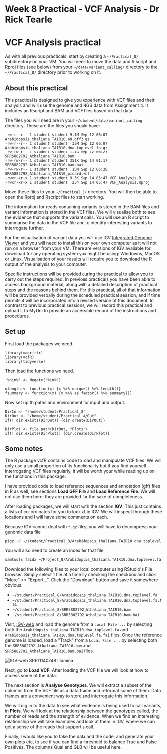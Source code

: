 # Week 8 Practical - VCF Analysis - Dr Rick Tearle


# VCF Analysis practical

As with all previous practicals, start by creating a `~/Practical_8/` subdirectory on your VM. You will need to move the data and R script and Rproj files (see below) from your `~/data/variant_calling/` directory to the `~/Practical_8/` directory prior to working on it. 

## About this practical

This practical is designed to give you experience with VCF files and their analysis and will use the genome and NGS data from Assignment 4. It includes an Rscript and BAM and VCF files based on that data.  

The files you will need are in your `~/student/data/variant_calling` directory. These are the files you should have:

```
-rw-r--r-- 1 student student 9.1M Sep 12 06:07 Arabidopsis_thaliana.TAIR10.48.gff3.gz
-rw-r--r-- 1 student student  35M Sep 12 06:07 Arabidopsis_thaliana.TAIR10.dna.toplevel.fa.gz
-rw-rw-r-- 1 student student 1.1G Sep 12 06:27 SRR5882792_Athaliana_TAIR10.bam
-rw-rw-r-- 1 student student 351K Sep 14 01:17 SRR5882792_Athaliana_TAIR10.bam.bai
-rw-rw-r-- 1 student student  15M Sep 12 06:28 SRR5882792_Athaliana_TAIR10_picard.vcf
-rwxr-xr-x 1 student student 9.3K Sep 14 05:47 VCF_Analysis.R
-rwxr-xr-x 1 student student  234 Sep 14 05:47 VCF_Analysis.Rproj

```

Move these files to your `~/Practical_8/` directory. You will then be able to open the Rproj and Rscript files to start working. 

The information for reads containing variants is stored in the BAM files and variant information is stored in the VCF files. We will visualise both to see the evidence that supports the variant calls. You will use an R script to summarise the data in the VCF file and to identify interesting variants to interrogate further. 

For the visualisation of variant data you will use IGV [Integrated Genome Viewer][1] and you will need to install this on your own computer as it will not run on a browser from your VM. There are versions of IGV available for download for any operating system you might be using: Windowns, MacOS or Linux. Visualisation of your results will require you to download the R output of the analysis to your computer. 

Specific instructions will be provided during the practical to allow you to carry out the steps required. In previous practicals you have been able to access background material, along with a detailed description of practical steps and the reasons behind them. For this practical, all of that information will be provided verbally during the scheduled practical session, and if time permits it will be incorporated into a revised version of this document. In contrast to previous practical sessions, we will record this practical and upload it to MyUni to provide an accessible record of the instructions and procedures. 

## Set up

First load the packages we need.

```{r, results='hide', eval = FALSE}
library(magrittr)
library(vcfR)
library(tidyverse)
```
Then load the functions we need.

```{r, results='hide', eval = FALSE}
'%nin%' <- Negate('%in%')

ulength <- function(x) {x %>% unique() %>% length()}
fsummary <- function(x) {x %>% as.factor() %>% summary()}
```

Now set up th paths and environment for input and output.

```{r results='hide', eval=FALSE}
DirIn <- "/home/student/Practical_8"
DirOut <- "/home/student/Practical_8/Out"
if(! dir.exists(DirOut)) {dir.create(DirOut)}

DirPlot <- file.path(DirOut, "Plots")
if(! dir.exists(DirPlot)) {dir.create(DirPlot)}
```


## Some notes
The R package vcfR contains code to load and manipulate VCF files. We will only use a small proportion of its functionality but if you find yourself interrogating VCF files regularly, it will be worth your while reading up on the functions in this package.

I have provided code to load reference sequences and annotation (gff) files in R as well, see sections **Load GFF File** and **Load Reference File**. We will not use them here: they are provided for the sake of completeness.

After loading packages, we will start with the section **IGV**. This just contains a lists of co-ordinates for you to look at in IGV. We will inspect through these locations and I will have some comments on each.

Because IGV cannot deal with `*.gz` files, you will have to decompress your genomic data file

```bash
pigz -d ~/student/Practical_8/Arabidopsis_thaliana.TAIR10.dna.toplevel.fa.gz
```
You will also need to create an index for that file

```bash
samtools faidx ~/Project_8/Arabidopsis_thaliana.TAIR10.dna.toplevel.fa
```

Download the following files to your local computer using RStudio's File browser.
Simply select 1 file at a time by checking the checkbox and click "More" >> "Export...".
Click the "Download" button and save it somewhere obvious.

* `~/student/Practical_8/Arabidopsis_thaliana.TAIR10.dna.toplevel.fa`
* `~/student/Practical_8/Arabidopsis_thaliana.TAIR10.dna.toplevel.fa.fai`
* `~/student/Practical_8/SRR5882792_Athaliana_TAIR10.bam`
* `~/student/Practical_8/SRR5882792_Athaliana_TAIR10.bam.bai`

Visit, [IGV-web](https://igv.org/app/) and load the genome from a `Local File ...` by selecting both the `Arabidopsis_thaliana.TAIR10.dna.toplevel.fa` and `Arabidopsis_thaliana.TAIR10.dna.toplevel.fa.fai` files.
Once the reference genome is loaded, load a "Track" from a `Local File ...` by selecting both the `SRR5882792_Athaliana_TAIR10.bam` and `SRR5882792_Athaliana_TAIR10.bam.bai` files.

![IGV-web SRR11140748 Illumina](images/SRR11140748-illumina.png)

Next, go to **Load VCF**. After loading the VCF file we will look at how to access some of the data.

The next section is **Analyse Genotypes**. We will extract a subset of the columns from the VCF file as a data frame and reformat some of them. Data frames are a convenient way to store and interrogate this information.

We will dig in to the data to see what evidence is being used to call variants, in **Plots**. We will look at the relationship between the genotypes called, the number of reads and the strength of evidence. When we find an interesting relationship we will take examples and look at them in IGV, where we can get a sense of the reads that support a call.

Finally, I would like you to take the data and the code, and generate your own plots etc, to see if you can find a threshold to balance True and False Positives. The columns Qual and GLB will be useful here.

[1]: https://software.broadinstitute.org/software/igv/

